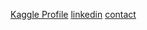 [Kaggle Profile](https://www.kaggle.com/nokkyu)
[linkedin](https://www.linkedin.com/in/nils-ayral-062861232/)
[contact](nils.ayral@alum.uol.de)
